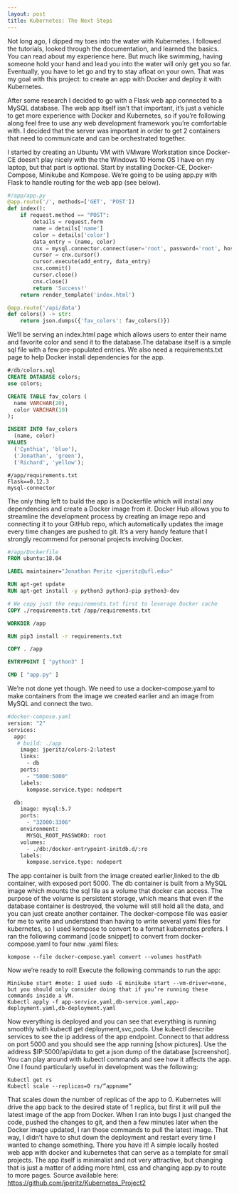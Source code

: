 ```yaml
---
layout: post
title: Kubernetes: The Next Steps
---
```

Not long ago, I dipped my toes into the water with Kubernetes. I followed the tutorials, looked through the documentation, and learned the basics. You can read about my experience here. But much like swimming, having someone hold your hand and lead you into the water will only get you so far. Eventually, you have to let go and try to stay afloat on your own. That was my goal with this project: to create an app with Docker and deploy it with Kubernetes. 
	
After some research I decided to go with a Flask web app connected to a MySQL database. The web app itself isn’t that important, it’s just a vehicle to get more experience with Docker and Kubernetes, so if you’re following along feel free to use any web development framework you’re comfortable with. I decided that the server was important in order to get 2 containers that need to communicate and can be orchestrated together. 
	
I started by creating an Ubuntu VM with VMware Workstation since Docker-CE doesn’t play nicely with the the Windows 10 Home OS I have on my laptop, but that part is optional. Start by installing Docker-CE, Docker-Compose, Minikube and Kompose. We’re going to be using app.py with Flask to handle routing for the web app (see below). 
```python
#/app/app.py
@app.route('/', methods=['GET', 'POST'])
def index():
    if request.method == "POST":
        details = request.form
        name = details['name']
        color = details['color']
        data_entry = (name, color)
        cnx = mysql.connector.connect(user='root', password='root', host='172.17.0.3', port='3306', database='colors')
        cursor = cnx.cursor()
        cursor.execute(add_entry, data_entry)
        cnx.commit()
        cursor.close()
        cnx.close()
        return 'Success!'
    return render_template('index.html')

@app.route('/api/data')
def colors() -> str:
    return json.dumps({'fav_colors': fav_colors()})
```
	
We’ll be serving an index.html page which allows users to enter their name and favorite color and send it to the database.The database itself is a simple sql file with a few pre-populated entries. We also need a requirements.txt page to help Docker install dependencies for the app. 
```SQL
#/db/colors.sql
CREATE DATABASE colors;
use colors;

CREATE TABLE fav_colors (
  name VARCHAR(20),
  color VARCHAR(10)
);

INSERT INTO fav_colors
  (name, color)
VALUES
  ('Cynthia', 'blue'),
  ('Jonathan', 'green'),
  ('Richard', 'yellow');
```
```
#/app/requirements.txt
Flask==0.12.3
mysql-connector
```

The only thing left to build the app is a Dockerfile which will install any dependencies and create a Docker image from it. Docker Hub allows you to streamline the development process by creating an image repo and connecting it to your GitHub repo, which automatically updates the image every time changes are pushed to git. It’s a very handy feature that I strongly recommend for personal projects involving Docker.
```Dockerfile
#/app/Dockerfile
FROM ubuntu:18.04

LABEL maintainer="Jonathan Peritz <jperitz@ufl.edu>"

RUN apt-get update
RUN apt-get install -y python3 python3-pip python3-dev

# We copy just the requirements.txt first to leverage Docker cache
COPY ./requirements.txt /app/requirements.txt

WORKDIR /app

RUN pip3 install -r requirements.txt

COPY . /app

ENTRYPOINT [ "python3" ]

CMD [ "app.py" ]
```

We’re not done yet though. We need to use a docker-compose.yaml to make containers from the image we created earlier and an image from MySQL and connect the two. 
```Dockerfile
#docker-compose.yaml
version: "2"
services:
  app:
   # build: ./app
    image: jperitz/colors-2:latest
    links:
      - db
    ports:
      - "5000:5000"
    labels:
      kompose.service.type: nodeport

  db:
    image: mysql:5.7
    ports:
      - "32000:3306"
    environment:
      MYSQL_ROOT_PASSWORD: root
    volumes:
      - ./db:/docker-entrypoint-initdb.d/:ro
    labels:
      kompose.service.type: nodeport
```
The app container is built from the image created earlier,linked to the db container, with exposed port 5000. The db container is built from a MySQL image which mounts the sql file as a volume that docker can access. The purpose of the volume is persistent storage, which means that even if the database container is destroyed, the volume will still hold all the data, and you can just create another container. The docker-compose file was easier for me to write and understand than having to write several yaml files for kubernetes, so I used kompose to convert to a format kubernetes prefers. I ran the following command [code snippet] to convert from docker-compose.yaml to four new .yaml files: 
```
kompose --file docker-compose.yaml comvert --volumes hostPath
```

Now we’re ready to roll! Execute the following commands to run the app:
```
Minikube start #note: I used sudo -E minikube start --vm-driver=none, but you should only consider doing that if you’re running these commands inside a VM.
Kubectl apply -f app-service.yaml,db-service.yaml,app-deployment.yaml,db-deployment.yaml
```

Now everything is deployed and you can see that everything is running smoothly with kubectl get deployment,svc,pods. Use kubectl describe services to see the ip address of the app endpoint. Connect to that address on port 5000 and you should see the app running [show pictures]. Use the address $IP:5000/api/data to get a json dump of the database [screenshot]. You can play around with kubectl commands and see how it affects the app. One I found particularly useful in development was the following:
```
Kubectl get rs
Kubectl scale --replicas=0 rs/”appname”
```

That scales down the number of replicas of the app to 0. Kubernetes will drive the app back to the desired state of 1 replica, but first it will pull the latest image of the app from Docker. When I ran into bugs I just changed the code, pushed the changes to git, and then a few minutes later when the Docker image updated, I ran those commands to pull the latest image. That way, I didn’t have to shut down the deployment and restart every time I wanted to change something.
There you have it! A simple locally hosted web app with docker and kubernetes that can serve as a template for small projects. The app itself is minimalist and not very attractive, but changing that is just a matter of adding more html, css and changing app.py to route to more pages. 
Source available here: https://github.com/jperitz/Kubernetes_Project2
